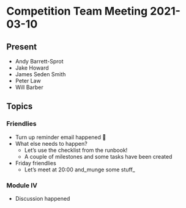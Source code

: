 # Competition Team Meeting 2021-03-10

## Present

- Andy Barrett-Sprot
- Jake Howard
- James Seden Smith
- Peter Law
- Will Barber

## Topics

### Friendlies

- Turn up reminder email happened 🎉
- What else needs to happen?
  - Let’s use the checklist from the runbook!
  - A couple of milestones and some tasks have been created
- Friday friendlies
  - Let’s meet at 20:00 and_munge some stuff_

### Module Ⅳ

- Discussion happened
